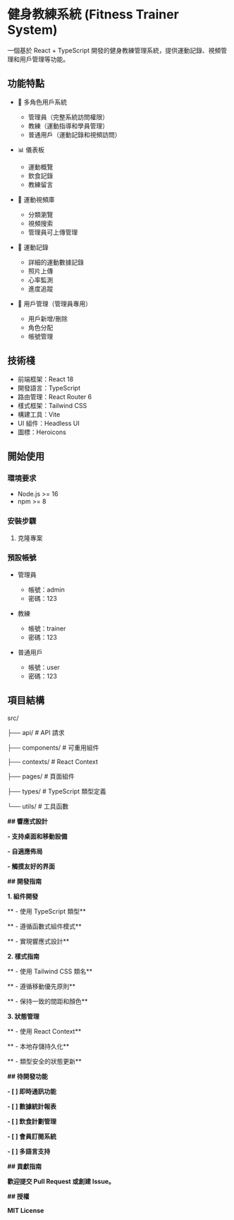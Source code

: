 # 健身教練系統 (Fitness Trainer System)

一個基於 React + TypeScript 開發的健身教練管理系統，提供運動記錄、視頻管理和用戶管理等功能。

## 功能特點

- 🔐 多角色用戶系統

  - 管理員（完整系統訪問權限）
  - 教練（運動指導和學員管理）
  - 普通用戶（運動記錄和視頻訪問）
- 📊 儀表板

  - 運動概覽
  - 飲食記錄
  - 教練留言
- 🎥 運動視頻庫

  - 分類瀏覽
  - 視頻搜索
  - 管理員可上傳管理
- 📝 運動記錄

  - 詳細的運動數據記錄
  - 照片上傳
  - 心率監測
  - 進度追蹤
- 👥 用戶管理（管理員專用）

  - 用戶新增/刪除
  - 角色分配
  - 帳號管理

## 技術棧

- 前端框架：React 18
- 開發語言：TypeScript
- 路由管理：React Router 6
- 樣式框架：Tailwind CSS
- 構建工具：Vite
- UI 組件：Headless UI
- 圖標：Heroicons

## 開始使用

### 環境要求

- Node.js >= 16
- npm >= 8

### 安裝步驟

1. 克隆專案

### 預設帳號

- 管理員

  - 帳號：admin
  - 密碼：123
- 教練

  - 帳號：trainer
  - 密碼：123
- 普通用戶

  - 帳號：user
  - 密碼：123

## 項目結構

src/

├── api/ # API 請求

├── components/ # 可重用組件

├── contexts/ # React Context

├── pages/ # 頁面組件

├── types/ # TypeScript 類型定義

└── utils/ # 工具函數

**## 響應式設計**

**- 支持桌面和移動設備**

**- 自適應佈局**

**- 觸摸友好的界面**

**## 開發指南**

**1. 組件開發**

**   - 使用 TypeScript 類型**

**   - 遵循函數式組件模式**

**   - 實現響應式設計**

**2. 樣式指南**

**   - 使用 Tailwind CSS 類名**

**   - 遵循移動優先原則**

**   - 保持一致的間距和顏色**

**3. 狀態管理**

**   - 使用 React Context**

**   - 本地存儲持久化**

**   - 類型安全的狀態更新**

**## 待開發功能**

**- [ ] 即時通訊功能**

**- [ ] 數據統計報表**

**- [ ] 飲食計劃管理**

**- [ ] 會員訂閱系統**

**- [ ] 多語言支持**

**## 貢獻指南**

**歡迎提交 Pull Request 或創建 Issue。**

**## 授權**

**MIT License**
